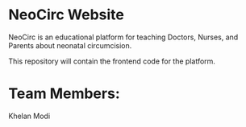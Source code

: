 # NeoCirc Website
NeoCirc is an educational platform for teaching Doctors, Nurses, and Parents about neonatal circumcision.

This repository will contain the frontend code for the platform.

# Team Members: 
Khelan Modi